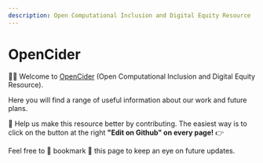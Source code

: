 ```yaml
---
description: Open Computational Inclusion and Digital Equity Resource
---
```


# OpenCider

🖐🏽 Welcome to [OpenCider](https://twitter.com/OpenCIDER) \(Open Computational Inclusion and Digital Equity Resource\). 

Here you will find a range of useful information about our work and future plans.  

🙌 Help us make this resource better by contributing. The easiest way is to click on the button at the right **"Edit on Github" on every page!** 👉

Feel free to 📌 bookmark 📌 this page to keep an eye on future updates.

 



